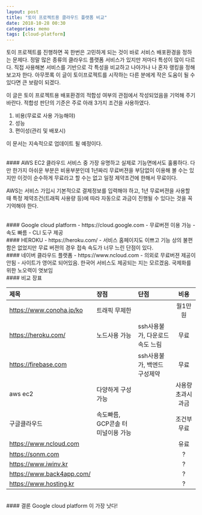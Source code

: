 ```yaml
---
layout: post
title: "토이 프로젝트용 클라우드 플랫폼 비교"
date: 2018-10-28 00:30
categories: memo
tags: [cloud-platform]
---
```

토이 프로젝트를 진행하면 꼭 한번은 고민하게 되는 것이 바로 서비스 배포환경을 정하는 문제다. 정말 많은 종류의 클라우드 플랫폼 서비스가 있지만 저마다 특성이 많이 다르다. 직접 사용해본 서비스를 기반으로 각 특성을 비교하고 나아가나 나 혼자 랭킹을 정해보고자 한다. 아무쪼록 이 글이 토이프로젝트를 시작하는 다른 분에게 작은 도움이 될 수 있다면 큰 보람이 되겠다.

이 글은 토이 프로젝트용 배포환경의 적합성 여부의 관점에서 작성되었음을 기억해 주기 바란다. 적합성 판단의 기준은 주로 아래 3가지 조건을 사용하였다.

1. 비용(무료로 사용 가능해야)
1. 성능
1. 편이성(관리 및 배포시)

이 문서는 지속적으로 업데이트 될 예정이다.


<br>
#### AWS EC2
클라우드 서비스 중 가장 유명하고 실제로 기능면에서도 훌륭하다. 다만 한가지 아쉬운 부분은 비용부분인데 1년짜리 무료버젼을 부담없이 이용해 볼 수는 있지만 이것이 순수하게 무료라고 할 수는 없고 일정 제약조건에 한해서 무료이다.

AWS는 서비스 가입시 기본적으로 결제정보를 입력해야 하고, 1년 무료버젼을 사용할 때 특정 제약조건(트래픽 사용량 등)에 따라 자동으로 과금이 진행될 수 있다는 것을 꼭 기억해야 한다.

<br>
#### Google cloud platform
- https://cloud.google.com
- 무료버젼 이용 가능
- 속도 빠름
- CLI 도구 제공

<br>
#### HEROKU
- https://heroku.com/
- 서비스 홈페이지도 이쁘고 기능 상의 불편함은 없었지만 무료 버젼의 경우 접속 속도가 너무 느린 단점이 있다.

<br>
#### 네이버 클라우드 플랫폼
- https://www.ncloud.com
- 의외로 무료버젼 제공이 안됨
- 사이트가 영어로 되어있음. 한국어 서비스도 제공되는 지는 모르겠음. 국제화를 위한 노오력이 엿보임

<br>
#### 비교 장표

제목 | 장점 | 단점 | 비용 
:--------|:--------|:--------|:--------:
https://www.conoha.jp/ko | 트래픽 무제한 | | 월1만원 
https://heroku.com/ | 노드사용 가능 | ssh사용불가, 다운로드 속도 느림 |무료
https://firebase.com |  |ssh사용불가, 백엔드 구성제약 | 무료
aws ec2 | 다양하게 구성 가능 | |사용량 초과시 과금
구글클라우드 | 속도빠름, GCP콘솔 터미널이용 가능| | 조건부무료
https://www.ncloud.com | | | 유료
https://sonm.com | | | ?
https://www.iwinv.kr | | | ?
https://www.back4app.com/ | | | ?
https://www.hosting.kr | | | ?


<br>
#### 결론
Google cloud platform 이 가장 낫다!